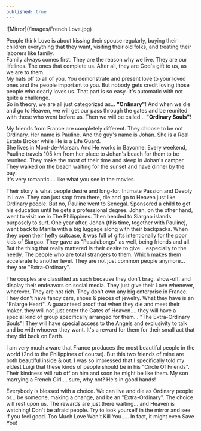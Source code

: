 ```yaml
---
published: true
---
```

![Mirror](/images/French Love.jpg)


People think Love is about kissing their spouse regularly, buying their children everything that they want, visiting their old folks, and treating their laborers like family.   
Family always comes first. They are the reason why we live. They are our lifelines. The ones that complete us. After all, they are God's gift to us, as we are to them.   
My hats off to all of you. You demonstrate and present love to your loved ones and the people important to you. 
But nobody gets credit loving those people who dearly loves us. That part is so easy. It's automatic with not quite a challenge.   
So in theory, we are all just categorized as... **"Ordinary"**!
And when we die and go to Heaven, we will get our pass through the gates and be reunited with those who went before us.
Then we will be called... **"Ordinary Souls"**!

My friends from France are completely different. They choose to be not Ordinary. 
Her name is Pauline. And the guy's name is Johan. She is a Real Estate Broker while He is a Life Guard.   
She lives in Mont-de-Marsan. And He works in Bayonne. 
Every weekend, Pauline travels 105 km from her place to Johan's beach for them to be reunited. 
They make the most of their time and sleep in Johan's camper. They walked on the beach waiting for the sunset and have dinner by the bay.   
It's very romantic.... like what you see in the movies. 

Their story is what people desire and long-for. Intimate Passion and Deeply in Love. They can just stop from there, die and go to Heaven just like Ordinary people. 
But no, Pauline went to Senegal. Sponsored a child to get his education until he gets a professional degree. 
Johan, on the other hand, went to visit me in The Philippines. Then headed to Siargao islands purposely to surf. 
One year after, Johan (this time, together with Pauline), went back to Manila with a big luggage along with their backpacks.
When they open their hefty suitcase, it was full of gifts intentionally for the poor kids of Siargao. 
They gave us "Pasalubongs" as well, being friends and all. But the thing that really mattered is their desire to give... especially to the needy. The people who are total strangers to them.  Which makes them accelerate to another level. They are not just common people anymore... they are "Extra-Ordinary".  

The couples are classified as such because they don't brag, show-off, and display their endeavors on social media. They just give their Love whenever, wherever. 
They are not rich. They don't own any big enterprise in France. They don't have fancy cars, shoes & pieces of jewelry. 
What they have is an "Enlarge Heart". A guaranteed proof that when they die and meet their maker, they will not just enter the Gates of Heaven.... they will have a special kind of group specifically arranged for them... "The Extra-Ordinary Souls"!
They will have special access to the Angels and exclusivity to talk and be with whoever they want. It's a reward for them for their small act that they did back on Earth.

I am very much aware that France produces the most beautiful people in the world (2nd to the Philippines of course). 
But this two friends of mine are both beautiful inside & out. I was so impressed that I specifically told my eldest Luigi that these kinds of people should be in his "Circle Of Friends". Their kindness will rub off on him and soon he might be like them.
My son marrying a French Girl.... sure, why not? He's in good hands!

Everybody is blessed with a choice. We can live and die as Ordinary people or... be someone, making a change, and be an "Extra-Ordinary".
The choice will rest upon us. The rewards are just there waiting... and Heaven is watching!
Don't be afraid people. Try to look yourself in the mirror and see if you feel good.
Too Much Love Won't Kill You.....  In fact, it might even Save You! 


